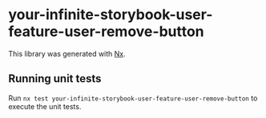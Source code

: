# your-infinite-storybook-user-feature-user-remove-button

This library was generated with [Nx](https://nx.dev).

## Running unit tests

Run `nx test your-infinite-storybook-user-feature-user-remove-button` to execute the unit tests.
